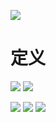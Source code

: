 
![](https://img2018.cnblogs.com/blog/1446249/202001/1446249-20200127164807106-2127072721.png)

# 定义
![](https://img2018.cnblogs.com/blog/1446249/202001/1446249-20200127164826436-1899649549.png)
![](https://img2018.cnblogs.com/blog/1446249/202001/1446249-20200127164849265-651841948.png)

![](https://img2018.cnblogs.com/blog/1446249/202001/1446249-20200127164921899-653397026.png)
![](https://img2018.cnblogs.com/blog/1446249/202001/1446249-20200127164939098-227290517.png)
![](https://img2018.cnblogs.com/blog/1446249/202001/1446249-20200127165003383-249882178.png)
